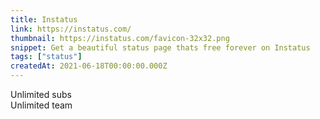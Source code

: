 ```yaml
---
title: Instatus
link: https://instatus.com/
thumbnail: https://instatus.com/favicon-32x32.png
snippet: Get a beautiful status page thats free forever on Instatus
tags: ["status"]
createdAt: 2021-06-18T00:00:00.000Z
---
```

Unlimited subs  
Unlimited team